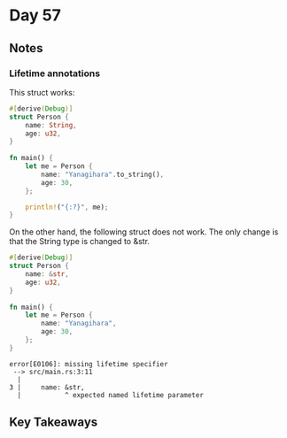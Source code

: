 # Day 57

## Notes

### Lifetime annotations

This struct works:

```rust
#[derive(Debug)]
struct Person {
    name: String,
    age: u32,
}
 
fn main() {
    let me = Person {
        name: "Yanagihara".to_string(),
        age: 30,
    };

    println!("{:?}", me);
}
```

On the other hand, the following struct does not work.
The only change is that the String type is changed to &str.

```rust
#[derive(Debug)]
struct Person {
    name: &str,
    age: u32,
}
 
fn main() {
    let me = Person {
        name: "Yanagihara",
        age: 30,
    };
}
```

```shell
error[E0106]: missing lifetime specifier
 --> src/main.rs:3:11
  |
3 |     name: &str,
  |           ^ expected named lifetime parameter
```

## Key Takeaways
